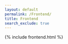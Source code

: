 ```yaml
---
layout: default
permalink: /Frontend/
title: Frontend
search_exclude: true
---
```


{% include frontend.html %}